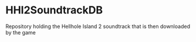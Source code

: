 # HHI2SoundtrackDB
Repository holding the Hellhole Island 2 soundtrack that is then downloaded by the game
